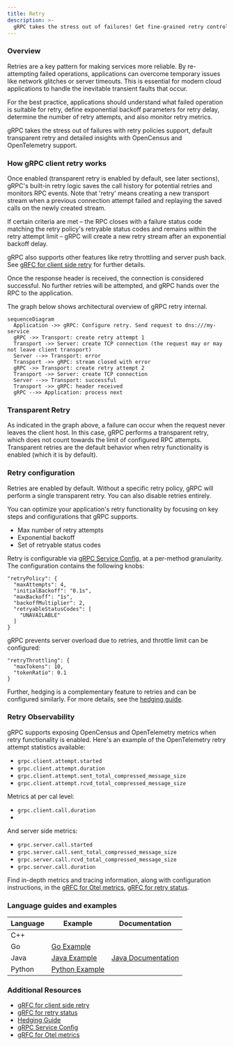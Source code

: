 ```yaml
---
title: Retry 
description: >-
  gRPC takes the stress out of failures! Get fine-grained retry control and detailed insights with OpenCensus and OpenTelemetry support.
---
```


### Overview

Retries are a key pattern for making services more reliable. By re-attempting failed operations, applications can overcome temporary issues like network glitches or server timeouts. This is essential for modern cloud applications to handle the inevitable transient faults that occur.

For the best practice, applications should understand what failed operation is suitable for retry, define exponential backoff parameters for retry delay, determine the number of retry attempts, and also monitor retry metrics.

gRPC takes the stress out of failures with retry policies support, default transparent retry and detailed insights with OpenCensus and OpenTelemetry support.

### How gRPC client retry works

Once enabled (transparent retry is enabled by default, see later sections), gRPC's built-in retry logic saves the call history for potential retries and monitors RPC events. Note that 'retry' means creating a new transport stream when a previous connection attempt failed and replaying the saved calls on the newly created stream.

If certain criteria are met – the RPC closes with a failure status code matching the retry policy's retryable status codes and remains within the retry attempt limit – gRPC will create a new retry stream after an exponential backoff delay.

gRPC also supports other features like retry throttling and server push back. See [gRFC for client side retry] for further details.

Once the response header is received, the connection is considered successful. No further retries will be attempted, and gRPC hands over the RPC to the application.

The graph below shows architectural overview of gRPC retry internal.


```mermaid
sequenceDiagram
  Application ->> gRPC: Configure retry. Send request to dns:///my-service
  gRPC ->> Transport: create retry attempt 1 
  Transport ->> Server: create TCP connection (the request may or may not leave client transport)
  Server -->> Transport: error 
  Transport ->> gRPC: stream closed with error
  gRPC ->> Transport: create retry attempt 2 
  Transport ->> Server: create TCP connection 
  Server -->> Transport: successful 
  Transport ->> gRPC: header received 
  gRPC -->> Application: process next 
```


### Transparent Retry 
As indicated in the graph above, a failure can occur when the request never leaves the client host. In this case, gRPC performs a transparent retry, which does not count towards the limit of configured RPC attempts. Transparent retries are the default behavior when retry functionality is enabled (which it is by default).

### Retry configuration
Retries are enabled by default. Without a specific retry policy, gRPC will perform a single transparent retry. You can also disable retries entirely.

You can optimize your application's retry functionality by focusing on key steps and configurations that gRPC supports.
* Max number of retry attempts
* Exponential backoff 
* Set of retryable status codes

Retry is configurable via [gRPC Service Config], at a per-method granularity.
  The configuration contains the following knobs:

```
"retryPolicy": {
  "maxAttempts": 4,
  "initialBackoff": "0.1s",
  "maxBackoff": "1s",
  "backoffMultiplier": 2,
  "retryableStatusCodes": [
    "UNAVAILABLE"
  ]
}
```

gRPC prevents server overload due to retries, and throttle limit can be configured:

```
"retryThrottling": {
  "maxTokens": 10,
  "tokenRatio": 0.1
}
```

Further, hedging is a complementary feature to retries and can be configured similarly. For more details, see the [hedging guide].

### Retry Observability

gRPC supports exposing OpenCensus and OpenTelemetry metrics when retry functionality is enabled. Here's an example of the OpenTelemetry retry attempt statistics available:
* `grpc.client.attempt.started`
* `grpc.client.attempt.duration`
* `grpc.client.attempt.sent_total_compressed_message_size`
* `grpc.client.attempt.rcvd_total_compressed_message_size`

Metrics at per cal level:
* `grpc.client.call.duration`
* 
And server side metrics:
* `grpc.server.call.started`
* `grpc.server.call.sent_total_compressed_message_size`
* `grpc.server.call.rcvd_total_compressed_message_size`
* `grpc.server.call.duration`

Find in-depth metrics and tracing information, along with configuration instructions, in the [gRFC for Otel metrics], [gRFC for retry status]. 

### Language guides and examples

| Language | Example          | Documentation        |
|----------|------------------|----------------------|
| C++      |                  |                      |
| Go       | [Go Example]     | 		                   |
| Java     | [Java Example]   | [Java Documentation] |
| Python   | [Python Example] |                      | 


### Additional Resources

* [gRFC for client side retry]
* [gRFC for retry status]
* [Hedging Guide]
* [gRPC Service Config]
* [gRFC for Otel metrics]

[gRFC for client side retry]: https://github.com/grpc/proposal/blob/master/A6-client-retries.md  
[gRFC for retry status]:https://github.com/grpc/proposal/blob/master/A45-retry-stats.md
[Go Example]: https://github.com/grpc/grpc-go/tree/master/examples/features/retry
[Java Example]: https://github.com/grpc/grpc-java/tree/master/examples/src/main/java/io/grpc/examples/retrying
[Python Example]: https://github.com/grpc/grpc/tree/master/examples/python/retry
[Java Documentation]: https://grpc.github.io/grpc-java/javadoc/io/grpc/ManagedChannelBuilder.html#enableRetry()
[Hedging Guide]: https://grpc.io/docs/guides/request-hedging
[gRPC Service Config]: https://github.com/grpc/grpc/blob/master/doc/service_config.md 
[gRFC for Otel metrics]:https://github.com/grpc/proposal/blob/master/A66-otel-stats.md


